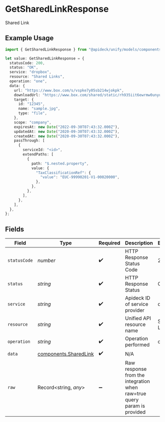 # GetSharedLinkResponse

Shared Link

## Example Usage

```typescript
import { GetSharedLinkResponse } from "@apideck/unify/models/components";

let value: GetSharedLinkResponse = {
  statusCode: 200,
  status: "OK",
  service: "dropbox",
  resource: "Shared Links",
  operation: "one",
  data: {
    url: "https://www.box.com/s/vspke7y05sb214wjokpk",
    downloadUrl: "https://www.box.com/shared/static/rh935iit6ewrmw0unyul.jpeg",
    target: {
      id: "12345",
      name: "sample.jpg",
      type: "file",
    },
    scope: "company",
    expiresAt: new Date("2022-09-30T07:43:32.000Z"),
    updatedAt: new Date("2020-09-30T07:43:32.000Z"),
    createdAt: new Date("2020-09-30T07:43:32.000Z"),
    passThrough: [
      {
        serviceId: "<id>",
        extendPaths: [
          {
            path: "$.nested.property",
            value: {
              "TaxClassificationRef": {
                "value": "EUC-99990201-V1-00020000",
              },
            },
          },
        ],
      },
    ],
  },
};
```

## Fields

| Field                                                                   | Type                                                                    | Required                                                                | Description                                                             | Example                                                                 |
| ----------------------------------------------------------------------- | ----------------------------------------------------------------------- | ----------------------------------------------------------------------- | ----------------------------------------------------------------------- | ----------------------------------------------------------------------- |
| `statusCode`                                                            | *number*                                                                | :heavy_check_mark:                                                      | HTTP Response Status Code                                               | 200                                                                     |
| `status`                                                                | *string*                                                                | :heavy_check_mark:                                                      | HTTP Response Status                                                    | OK                                                                      |
| `service`                                                               | *string*                                                                | :heavy_check_mark:                                                      | Apideck ID of service provider                                          | dropbox                                                                 |
| `resource`                                                              | *string*                                                                | :heavy_check_mark:                                                      | Unified API resource name                                               | Shared Links                                                            |
| `operation`                                                             | *string*                                                                | :heavy_check_mark:                                                      | Operation performed                                                     | one                                                                     |
| `data`                                                                  | [components.SharedLink](../../models/components/sharedlink.md)          | :heavy_check_mark:                                                      | N/A                                                                     |                                                                         |
| `raw`                                                                   | Record<string, *any*>                                                   | :heavy_minus_sign:                                                      | Raw response from the integration when raw=true query param is provided |                                                                         |